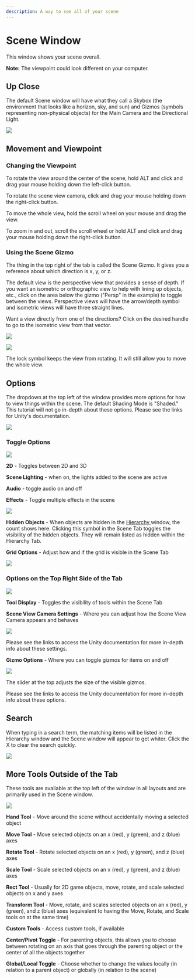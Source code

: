 ```yaml
---
description: A way to see all of your scene
---
```


# Scene Window

This window shows your scene overall.

**Note:** The viewpoint could look different on your computer.

## Up Close

The default Scene window will have what they call a Skybox \(the environment that looks like a horizon, sky, and sun\) and Gizmos \(symbols representing non-physical objects\) for the Main Camera and the Directional Light.

![](../../.gitbook/assets/image%20%2843%29.png)

## Movement and Viewpoint

### Changing the Viewpoint

To rotate the view around the center of the scene, hold ALT and click and drag your mouse holding down the left-click button.

To rotate the scene view camera, click and drag your mouse holding down the right-click button.

To move the whole view, hold the scroll wheel on your mouse and drag the view.

To zoom in and out, scroll the scroll wheel or hold ALT and click and drag your mouse holding down the right-click button.

### Using the Scene Gizmo

The thing in the top right of the tab is called the Scene Gizmo. It gives you a reference about which direction is x, y, or z.

The default view is the perspective view that provides a sense of depth. If you want an isometric or orthographic view to help with lining up objects, etc., click on the area below the gizmo \("Persp" in the example\) to toggle between the views. Perspective views will have the arrow/depth symbol and isometric views will have three straight lines.

Want a view directly from one of the directions? Click on the desired handle to go to the isometric view from that vector.

![](../../.gitbook/assets/image%20%2821%29.png)

![](../../.gitbook/assets/image%20%2847%29.png)

The lock symbol keeps the view from rotating. It will still allow you to move the whole view.

## Options

The dropdown at the top left of the window provides more options for how to view things within the scene. The default Shading Mode is "Shaded." This tutorial will not go in-depth about these options. Please see the links for Unity's documentation.

![](../../.gitbook/assets/image%20%2830%29.png)

### Toggle Options

![](../../.gitbook/assets/image%20%2810%29.png)

**2D** - Toggles between 2D and 3D

**Scene Lighting** - when on, the lights added to the scene are active

**Audio** - toggle audio on and off

**Effects** - Toggle multiple effects in the scene

![](../../.gitbook/assets/image%20%2854%29.png)

**Hidden Objects** - When objects are hidden in the [Hierarchy ](hierarchy-window.md)window, the count shows here. Clicking this symbol in the Scene Tab toggles the visibility of the hidden objects. They will remain listed as hidden within the Hierarchy Tab.

**Grid Options** - Adjust how and if the grid is visible in the Scene Tab

![](../../.gitbook/assets/image%20%2825%29.png)

### Options on the Top Right Side of the Tab

![](../../.gitbook/assets/image%20%2871%29.png)

**Tool Display** - Toggles the visibility of tools within the Scene Tab

**Scene View Camera Settings** - Where you can adjust how the Scene View Camera appears and behaves

![](../../.gitbook/assets/image%20%2814%29.png)

Please see the links to access the Unity documentation for more in-depth info about these settings.

**Gizmo Options** - Where you can toggle gizmos for items on and off

![](../../.gitbook/assets/image%20%284%29.png)

The slider at the top adjusts the size of the visible gizmos. 

Please see the links to access the Unity documentation for more in-depth info about these options.

## Search

When typing in a search term, the matching items will be listed in the Hierarchy window and the Scene window will appear to get whiter. Click the X to clear the search quickly.

![](../../.gitbook/assets/image%20%2824%29.png)

## More Tools Outside of the Tab

These tools are available at the top left of the window in all layouts and are primarily used in the Scene window.

![](../../.gitbook/assets/image%20%2846%29.png)

**Hand Tool** - Move around the scene without accidentally moving a selected object

**Move Tool** - Move selected objects on an x \(red\), y \(green\), and z \(blue\) axes

**Rotate Tool** - Rotate selected objects on an x \(red\), y \(green\), and z \(blue\) axes

**Scale Tool** - Scale selected objects on an x \(red\), y \(green\), and z \(blue\) axes

**Rect Tool** - Usually for 2D game objects, move, rotate, and scale selected objects on x and y axes

**Transform Tool** - Move, rotate, and scales selected objects on an x \(red\), y \(green\), and z \(blue\) axes \(equivalent to having the Move, Rotate, and Scale tools on at the same time\)

**Custom Tools** - Access custom tools, if available

**Center/Pivot Toggle** - For parenting objects, this allows you to choose between rotating on an axis that goes through the parenting object or the center of all the objects together

**Global/Local Toggle** - Choose whether to change the values locally \(in relation to a parent object\) or globally \(in relation to the scene\)

